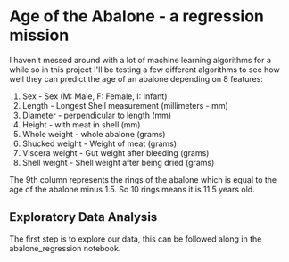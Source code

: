 # Age of the Abalone - a regression mission
I haven't messed around with a lot of machine learning algorithms for a while so in this project I'll be testing a few different algorithms to see how well they can predict the age of an abalone depending on 8 features:

1. Sex - Sex (M: Male, F: Female, I: Infant)
2. Length - Longest Shell measurement (millimeters - mm)
3. Diameter - perpendicular to length (mm)
4. Height - with meat in shell (mm)
5. Whole weight - whole abalone (grams)
6. Shucked weight - Weight of meat (grams)
7. Viscera weight - Gut weight after bleeding (grams)
8. Shell weight - Shell weight after being dried (grams)

The 9th column represents the rings of the abalone which is equal to the age of the abalone minus 1.5. So 10 rings means it is 11.5 years old.

## Exploratory Data Analysis
The first step is to explore our data, this can be followed along in the abalone_regression notebook.